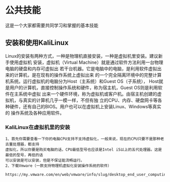 # 公共技能
  这是一个大家都需要共同学习和掌握的基本技能
##   安装和使用KaliLinux
   Linux的安装有两种方式，一种是物理机直接安装，一种是虚拟机里安装。建议新手使用虚拟机
   安装，虚拟机（Virtual Machine）就是通过软件方法利用一台物理电脑的硬盘和内存可虚拟出
   若干台机器。它是电脑中的电脑，是利用软件虚拟出来的计算机，是在现有的操作系统上虚拟出来
   的一个完全隔离环境中的完整计算机系统。运行虚拟机的电脑分为Host（主系统）和Guest OS（子系统），
   Host就是用户的计算机，直接控制操作系统和硬件，称为宿主机，Guest OS则是利用软件在主系统中虚拟
   出来一个硬件环境，称为虚拟机或客户机。由宿主机创建的虚拟机，与真实的计算机几乎一模一样，不但有独
   立的CPU、内存、硬盘网卡等各种硬件，还有自己的BIOS。用户也可以在虚拟机上安装Linux、Windows等真实的
   操作系统及各种应用软件。
### KaliLinux在虚拟机里的安装
    1、首先你需要查看一下你的电脑CPU支持不支持虚拟化，一般来说，现在的CPU只要不是那种老古董处理器，都支持
    虚拟化，所以你要是购买电脑的话，CPU最低型号也应该是Intel i5以上的五代处理器。这是最低的型号，再低的话
    可以安装是可以安装，但是不保证能流畅运行。
    2、下载Vmware（一款支持物理机虚拟化安装操作系统的软件）
       https://my.vmware.com/en/web/vmware/info/slug/desktop_end_user_computing/vmware_workstation_pro/14_0
    
